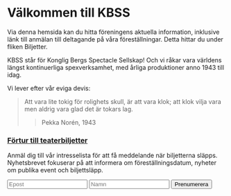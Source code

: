 # Välkommen till KBSS

Via denna hemsida kan du hitta föreningens aktuella information, inklusive länk till anmälan till deltagande på våra föreställningar. Detta hittar du under fliken Biljetter.

KBSS står för Konglig Bergs Spectacle Sellskap! Och vi råkar vara världens längst kontinuerliga spexverksamhet, med årliga produktioner anno 1943 till idag.

Vi lever efter vår eviga devis:
>Att vara lite tokig för rolighets skull, är att vara klok;
>att klok vilja vara men aldrig vara glad det är tokars lag.
>> Pekka Norén, 1943

### [Förtur till teaterbiljetter](https://subscribe.minutemailer.com/gKPv4Mk0)
Anmäl dig till vår intresselista för att få meddelande när biljetterna släpps. Nyhetsbrevet fokuserar på att informera om föreställningsdatum, nyheter om publika event och biljettsläpp.

<form action="https://subscribe.minutemailer.com/gKPv4Mk0" method="post">
    <input type="email" name="email" placeholder="Epost">
    <input type="text" name="name" placeholder="Namn">
    <button type="submit">Prenumerera</button>
</form>
